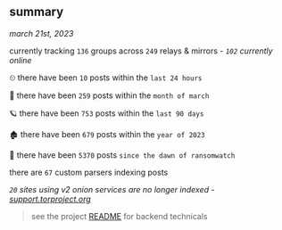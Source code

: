 
## summary
_march 21st, 2023_

currently tracking `136` groups across `249` relays & mirrors - _`102` currently online_

⏲ there have been `10` posts within the `last 24 hours`

🦈 there have been `259` posts within the `month of march`

🪐 there have been `753` posts within the `last 90 days`

🏚 there have been `679` posts within the `year of 2023`

🦕 there have been `5370` posts `since the dawn of ransomwatch`

there are `67` custom parsers indexing posts

_`20` sites using v2 onion services are no longer indexed - [support.torproject.org](https://support.torproject.org/onionservices/v2-deprecation/)_

> see the project [README](https://github.com/joshhighet/ransomwatch#ransomwatch--) for backend technicals
